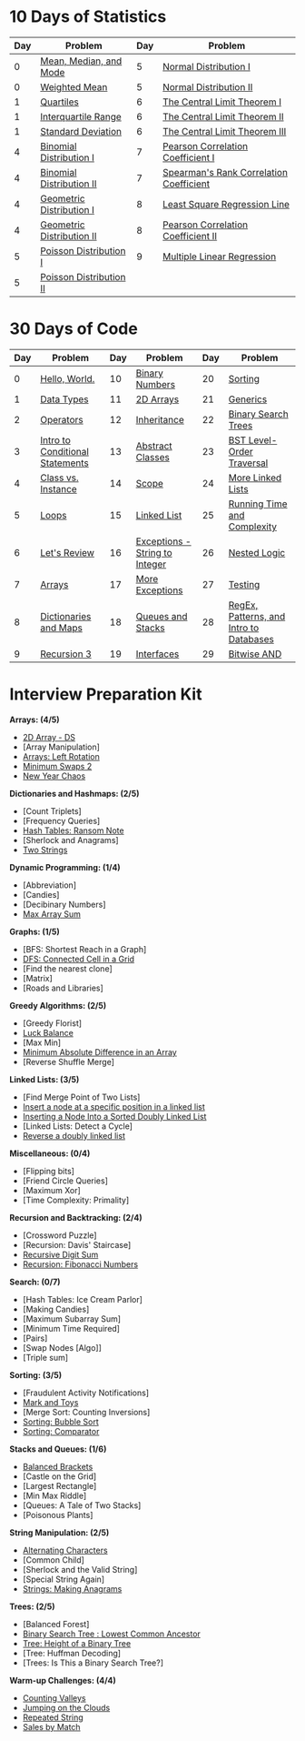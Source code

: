 # 10 Days of Statistics

| Day  |  Problem  | Day  |  Problem  |
| - | ------------------- | - | ------------------- |
| 0 |  [Mean, Median, and Mode](https://github.com/3Strela/Competitive_Programing/blob/master/Studies/HackerRank/AnyEx/MeanMedianMode.cpp) | 5 |  [Normal Distribution I](https://github.com/3Strela/Competitive_Programing/blob/master/Studies/HackerRank/AnyEx/NormalDistributionI.py) |
| 0 |  [Weighted Mean](https://github.com/3Strela/Competitive_Programing/blob/master/Studies/HackerRank/AnyEx/weightedMean.cpp) | 5 | [Normal Distribution II](https://github.com/3Strela/Competitive_Programing/blob/master/Studies/HackerRank/AnyEx/NormalDistributionII.py) |
| 1 |  [Quartiles](https://github.com/3Strela/Competitive_Programing/blob/master/Studies/HackerRank/AnyEx/Quartiles.cpp) | 6 |  [The Central Limit Theorem I](https://github.com/3Strela/Competitive_Programing/blob/master/Studies/HackerRank/AnyEx/CentralLimitTheoremI.py) |
| 1 |  [Interquartile Range](https://github.com/3Strela/Competitive_Programing/blob/master/Studies/HackerRank/AnyEx/InterquartileRange.cpp) | 6 |  [The Central Limit Theorem II](https://github.com/3Strela/Competitive_Programing/blob/master/Studies/HackerRank/AnyEx/CentralLimitTheoremII.py) |
| 1 |  [Standard Deviation](https://github.com/3Strela/Competitive_Programing/blob/master/Studies/HackerRank/AnyEx/StandardDeviation.cpp) | 6 |  [The Central Limit Theorem III](https://github.com/3Strela/Competitive_Programing/blob/master/Studies/HackerRank/AnyEx/CentralLimitTheoremIII.py) |
| 4 |  [Binomial Distribution I](https://github.com/3Strela/Competitive_Programing/blob/master/Studies/HackerRank/AnyEx/BinomialDistributionI.py)| 7 |  [Pearson Correlation Coefficient I](https://github.com/3Strela/Competitive_Programing/blob/master/Studies/HackerRank/AnyEx/PearsonCorrelationCoefficientI.py) |
| 4 |  [Binomial Distribution II](https://github.com/3Strela/Competitive_Programing/blob/master/Studies/HackerRank/AnyEx/BinomialDistributionII.py) | 7 |  [Spearman's Rank Correlation Coefficient](https://github.com/3Strela/Competitive_Programing/blob/master/Studies/HackerRank/AnyEx/SpearmansRankCorrelationCoefficient.py) |
| 4 |  [Geometric Distribution I](https://github.com/3Strela/Competitive_Programing/blob/master/Studies/HackerRank/AnyEx/GeometricDistributionI.cpp) | 8 |  [Least Square Regression Line](https://github.com/3Strela/Competitive_Programing/blob/master/Studies/HackerRank/AnyEx/LeastSquareRegressionLine.py) |
| 4 |  [Geometric Distribution II](https://github.com/3Strela/Competitive_Programing/blob/master/Studies/HackerRank/AnyEx/GeometricDistributionII.cpp) | 8 |  [Pearson Correlation Coefficient II](https://github.com/3Strela/Competitive_Programing/blob/master/Studies/HackerRank/AnyEx/PearsonCorrelationCoefficientII.py) |
| 5 |  [Poisson Distribution I](https://github.com/3Strela/Competitive_Programing/blob/master/Studies/HackerRank/AnyEx/PoissonDistributionI.cpp) | 9 |  [Multiple Linear Regression](https://github.com/3Strela/Competitive_Programing/blob/master/Studies/HackerRank/AnyEx/MultipleLinearRegression.py) |
| 5 |  [Poisson Distribution II](https://github.com/3Strela/Competitive_Programing/blob/master/Studies/HackerRank/AnyEx/PoissonDistributionII.cpp) |

# 30 Days of Code

| Day  |  Problem  | Day  |  Problem  | Day  |  Problem  |
| - | ------------------- | - | ------------------- | - | ------------------- |
|  0 |  [Hello, World.](https://github.com/3Strela/Competitive_Programing/blob/master/Studies/HackerRank/AnyEx/HelloWorld.cpp) | 10 |  [Binary Numbers](https://github.com/3Strela/Competitive_Programing/blob/master/Studies/HackerRank/AnyEx/BinaryNumbers.cpp) | 20 |  [Sorting](https://github.com/3Strela/Competitive_Programing/blob/master/Studies/HackerRank/AnyEx/Sorting.cpp) |
|  1 |  [Data Types](https://github.com/3Strela/Competitive_Programing/blob/master/Studies/HackerRank/AnyEx/DataTypes.cpp) | 11 |  [2D Arrays](https://github.com/3Strela/Competitive_Programing/blob/master/Studies/HackerRank/AnyEx/2DArrays.cpp) | 21 |  [Generics](https://github.com/3Strela/Competitive_Programing/blob/master/Studies/HackerRank/AnyEx/Generics.cpp) |
|  2 |  [Operators](https://github.com/3Strela/Competitive_Programing/blob/master/Studies/HackerRank/AnyEx/Operators.cpp) | 12 |  [Inheritance](https://github.com/3Strela/Competitive_Programing/blob/master/Studies/HackerRank/AnyEx/Inheritance.cpp) | 22 |  [Binary Search Trees](https://github.com/3Strela/Competitive_Programing/blob/master/Studies/HackerRank/AnyEx/BinaryTrees.cpp) |
|  3 |  [Intro to Conditional Statements](https://github.com/3Strela/Competitive_Programing/blob/master/Studies/HackerRank/AnyEx/Conditional_Statements.cpp) | 13 |  [Abstract Classes](https://github.com/3Strela/Competitive_Programing/blob/master/Studies/HackerRank/AnyEx/AbstractClasses.cpp) | 23 |  [BST Level-Order Traversal](https://github.com/3Strela/Competitive_Programing/blob/master/Studies/HackerRank/AnyEx/OrderTraversal.cpp) |
|  4 |  [Class vs. Instance](https://github.com/3Strela/Competitive_Programing/blob/master/Studies/HackerRank/AnyEx/ClassInstance.cpp) | 14 |  [Scope](https://github.com/3Strela/Competitive_Programing/blob/master/Studies/HackerRank/AnyEx/Scope.cpp) | 24 |  [More Linked Lists](https://github.com/3Strela/Competitive_Programing/blob/master/Studies/HackerRank/AnyEx/MoreLinkedLists.cpp) |
|  5 |  [Loops](https://github.com/3Strela/Competitive_Programing/blob/master/Studies/HackerRank/AnyEx/Loops.cpp) | 15 |  [Linked List](https://github.com/3Strela/Competitive_Programing/blob/master/Studies/HackerRank/AnyEx/LinkedList.cpp) | 25 |  [Running Time and Complexity](https://github.com/3Strela/Competitive_Programing/blob/master/Studies/HackerRank/AnyEx/RTComplexity.cpp) |
|  6 |  [Let's Review](https://github.com/3Strela/Competitive_Programing/blob/master/Studies/HackerRank/AnyEx/Review.cpp) | 16 |  [Exceptions - String to Integer](https://github.com/3Strela/Competitive_Programing/blob/master/Studies/HackerRank/AnyEx/StringInteger.cpp) | 26 |  [Nested Logic](https://github.com/3Strela/Competitive_Programing/blob/master/Studies/HackerRank/AnyEx/NestedLogic.py) |
|  7 |  [Arrays](https://github.com/3Strela/Competitive_Programing/blob/master/Studies/HackerRank/AnyEx/Arrays.cpp) | 17 |  [More Exceptions](https://github.com/3Strela/Competitive_Programing/blob/master/Studies/HackerRank/AnyEx/MoreExceptions.cpp) | 27 |  [Testing](https://github.com/3Strela/Competitive_Programing/blob/master/Studies/HackerRank/AnyEx/Testing.cpp) |
|  8 |  [Dictionaries and Maps](https://github.com/3Strela/Competitive_Programing/blob/master/Studies/HackerRank/AnyEx/DictionariesMaps.cpp) | 18 |  [Queues and Stacks](https://github.com/3Strela/Competitive_Programing/blob/master/Studies/HackerRank/AnyEx/QueuesStacks.cpp)| 28 |  [RegEx, Patterns, and Intro to Databases](https://github.com/3Strela/Competitive_Programing/blob/master/Studies/HackerRank/AnyEx/RegExPatternsIntroDatabases.py) |
|  9 |  [Recursion 3](https://github.com/3Strela/Competitive_Programing/blob/master/Studies/HackerRank/AnyEx/Recursion.cpp) | 19 |  [Interfaces](https://github.com/3Strela/Competitive_Programing/blob/master/Studies/HackerRank/AnyEx/Interfaces.cpp) | 29 |  [Bitwise AND](https://github.com/3Strela/Competitive_Programing/blob/master/Studies/HackerRank/AnyEx/BitwiseAND.cpp) |

# Interview Preparation Kit

**Arrays: (4/5)**
- [2D Array - DS](https://github.com/3Strela/Competitive_Programing/blob/master/Studies/HackerRank/AnyEx/2DArraysDS.cpp)
- [Array Manipulation]
- [Arrays: Left Rotation](https://github.com/3Strela/Competitive_Programing/blob/master/Studies/HackerRank/AnyEx/ArraysLeftRotation.cpp)
- [Minimum Swaps 2](https://github.com/3Strela/Competitive_Programing/blob/master/Studies/HackerRank/AnyEx/MinimumSwaps2.cpp)
- [New Year Chaos](https://github.com/3Strela/Competitive_Programing/blob/master/Studies/HackerRank/AnyEx/NewYearChaos.cpp)

**Dictionaries and Hashmaps: (2/5)**
- [Count Triplets]
- [Frequency Queries]
- [Hash Tables: Ransom Note](https://github.com/3Strela/Competitive_Programing/blob/master/Studies/HackerRank/AnyEx/HashTablesRansomNote.cpp)
- [Sherlock and Anagrams]
- [Two Strings](https://github.com/3Strela/Competitive_Programing/blob/master/Studies/HackerRank/AnyEx/TwoStrings.cpp)

**Dynamic Programming: (1/4)**
- [Abbreviation]
- [Candies]
- [Decibinary Numbers]
- [Max Array Sum](https://github.com/3Strela/Competitive_Programing/blob/master/Studies/HackerRank/AnyEx/MaxArraySum.cpp)

**Graphs: (1/5)**
- [BFS: Shortest Reach in a Graph]
- [DFS: Connected Cell in a Grid](https://github.com/3Strela/Competitive_Programing/blob/master/Studies/HackerRank/AnyEx/ConnectedCellGrid.cpp)
- [Find the nearest clone]
- [Matrix]
- [Roads and Libraries]

**Greedy Algorithms: (2/5)**
- [Greedy Florist]
- [Luck Balance](https://github.com/3Strela/Competitive_Programing/blob/master/Studies/HackerRank/AnyEx/LuckBalance.cpp)
- [Max Min]
- [Minimum Absolute Difference in an Array](https://github.com/3Strela/Competitive_Programing/blob/master/Studies/HackerRank/AnyEx/AbsoluteDifferenceArray.cpp)
- [Reverse Shuffle Merge]

**Linked Lists: (3/5)**
- [Find Merge Point of Two Lists]
- [Insert a node at a specific position in a linked list](https://github.com/3Strela/Competitive_Programing/blob/master/Studies/HackerRank/AnyEx/InsertNodeLL.cpp)
- [Inserting a Node Into a Sorted Doubly Linked List](https://github.com/3Strela/Competitive_Programing/blob/master/Studies/HackerRank/AnyEx/InsertingNodeDLL.cpp)
- [Linked Lists: Detect a Cycle]
- [Reverse a doubly linked list](https://github.com/3Strela/Competitive_Programing/blob/master/Studies/HackerRank/AnyEx/ReverseDoublyLinkedList.cpp)

**Miscellaneous: (0/4)**
- [Flipping bits]
- [Friend Circle Queries]
- [Maximum Xor]
- [Time Complexity: Primality]

**Recursion and Backtracking: (2/4)**
- [Crossword Puzzle]
- [Recursion: Davis' Staircase]
- [Recursive Digit Sum](https://github.com/3Strela/Competitive_Programing/blob/master/Studies/HackerRank/AnyEx/RecursiveDigitSum.cpp)
- [Recursion: Fibonacci Numbers](https://github.com/3Strela/Competitive_Programing/blob/master/Studies/HackerRank/AnyEx/FibonacciNumbers.cpp)

**Search: (0/7)**
- [Hash Tables: Ice Cream Parlor]
- [Making Candies]
- [Maximum Subarray Sum]
- [Minimum Time Required]
- [Pairs]
- [Swap Nodes [Algo]]
- [Triple sum]

**Sorting: (3/5)**
- [Fraudulent Activity Notifications]
- [Mark and Toys](https://github.com/3Strela/Competitive_Programing/blob/master/Studies/HackerRank/AnyEx/MarkToys.cpp)
- [Merge Sort: Counting Inversions]
- [Sorting: Bubble Sort](https://github.com/3Strela/Competitive_Programing/blob/master/Studies/HackerRank/AnyEx/BubbleSort.cpp)
- [Sorting: Comparator](https://github.com/3Strela/Competitive_Programing/blob/master/Studies/HackerRank/AnyEx/Comparator.cpp)

**Stacks and Queues: (1/6)**
- [Balanced Brackets](https://github.com/3Strela/Competitive_Programing/blob/master/Studies/HackerRank/AnyEx/BalancedBrackets.cpp)
- [Castle on the Grid]
- [Largest Rectangle]
- [Min Max Riddle]
- [Queues: A Tale of Two Stacks]
- [Poisonous Plants]

**String Manipulation: (2/5)**
- [Alternating Characters](https://github.com/3Strela/Competitive_Programing/blob/master/Studies/HackerRank/AnyEx/AlternatingCharacters.cpp)
- [Common Child]
- [Sherlock and the Valid String]
- [Special String Again]
- [Strings: Making Anagrams](https://github.com/3Strela/Competitive_Programing/blob/master/Studies/HackerRank/AnyEx/MakingAnagrams.cpp)

**Trees: (2/5)**
- [Balanced Forest]
- [Binary Search Tree : Lowest Common Ancestor](https://github.com/3Strela/Competitive_Programing/blob/master/Studies/HackerRank/AnyEx/BSTLowestCommonAncestor.cpp)
- [Tree: Height of a Binary Tree](https://github.com/3Strela/Competitive_Programing/blob/master/Studies/HackerRank/AnyEx/HeightBinaryTree.cpp)
- [Tree: Huffman Decoding]
- [Trees: Is This a Binary Search Tree?]

**Warm-up Challenges: (4/4)**
- [Counting Valleys](https://github.com/3Strela/Competitive_Programing/blob/master/Studies/HackerRank/AnyEx/CountingValleys.cpp)
- [Jumping on the Clouds](https://github.com/3Strela/Competitive_Programing/blob/master/Studies/HackerRank/AnyEx/JumpingClouds.cpp)
- [Repeated String](https://github.com/3Strela/Competitive_Programing/blob/master/Studies/HackerRank/AnyEx/RepeatedString.cpp)
- [Sales by Match](https://github.com/3Strela/Competitive_Programing/blob/master/Studies/HackerRank/AnyEx/SalesMatch.cpp)